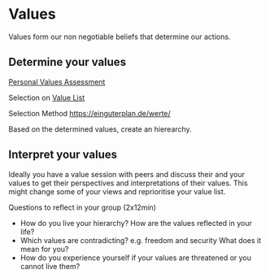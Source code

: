 # Values

Values form our non negotiable beliefs that determine our actions. 

## Determine your values

[Personal Values Assessment](https://www.valuescentre.com/pva/)

Selection on [Value List](https://www.values-academy.de/werte-lexikon/alle-werte/)

Selection Method https://einguterplan.de/werte/

Based on the determined values, create an hierearchy.

## Interpret your values

Ideally you have a value session with peers and discuss their and your values to get their perspectives and interpretations of their values. This might change some of your views and reprioritise your value list. 

Questions to reflect in your group (2x12min)

* How do you live your hierarchy? How are the values reflected in your life? 
* Which values are contradicting? e.g. freedom and security What does it mean for you?
* How do you experience yourself if your values are threatened or you cannot live them? 